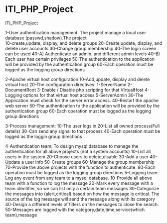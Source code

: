 # ITI_PHP_Project
ITI_PHP_Project

1-User authentication management:
	The project manage a local user database (passwd,shadow).The project 		
		10-create,update, display, and delete groups
		20-Create,update, display, and delete user accounts
		30-Change group membership
		40-The login screen can be used
			40-A) Authenticate an admin, and different admin levels
			40-B) Each user has certain privileges
		50-The authentication to the application will be provided by the authentication group
		60-Each operation must be logged as the logging group directions

2-Apache virtual host configuration
		10-Add,update, display and delete virtual host
		20-The configuration directives:
			1-ServerName
			2-DocumentRoot
			3-Enable / Disable php scripting for that VirtualHost
			4-Logging options for that virtual host access
			5-ServerAdmin
		30-The Application must check for the server error access.
		40-Restart the apache web server
		50-The authentication to the application will be provided by the authentication group
		60-Each operation must be logged as the logging group directions

3-Process management:
		10-The user logs in
		20-List all owned process(Full details)
		30-Can send any signal to that process
		40-Each operation must be logged as the loggin group directions

4-Authentication team:
To design mysql database to manage the authentication for all above projects (not a  system accounts)
		10-List all users in the system
		20-Choose users to delete,disable
		30-Add a user
		40-Update a user info
		50-Create groups
		60-Manage the group membership
		70-Provide the above projects with the function to authenticate.
		80-Each operation must be logged as the logging group directions
5-Logging team:
Log any event from any team to a mysql database.
		10-Provide all above team with a function to log the message
		20-Mark every message with a team identifier, so we can list only a certain team messages
		30-Categorize the messages into (alert,critical) based on how the message is critical. The source of the log 	                    message will send the message along with its category
		40-Design a different levels of filters on the messages to close the search.
		50-Messages are logged with the category,date,time,service(which team),message
